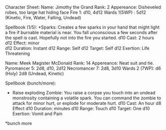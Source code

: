 
Character Sheet:
Name: Jimothy the Grand
Rank: 2
Appereance: Disheveled robes, too large hat hiding face
Fire 1: d10, 4d12
Wards 1(5WP) : 5d12 (Kinetic, Fire, Water, Falling, Undead) 

Spellbook (1/5):
*Sparks: 
	Creates a few sparks in your hand that might light a fire if burnable material is near.
	You fall unconscious a few seconds after the spell is cast. Hopefully not into the fire you started.
	d10 Cast: 2 hours
	d12 Effect: minor 	
	d12 Duration: Instant
	d12 Range: Self
	d12 Target: Self
	d12 Exertion: Life Threatening


Name: Meek Magister McDonald
Rank: 14
Appereance: Neat suit and tie.
Pyromancer 5: 2d8, d10, 2d12
Necromancer 7: 2d8, 3d10
Wards 2 (7WP): d6 (Holy) 2d8 (Undead, Kinetic)

Spellbook (bunch/more):
* Raise exploding Zombie:
	You raise a corpse you touch into an undead monstrosity containing a volatile spark. You can command the zombie to attack for minor hurt, or explode for moderate hurt.
	d10 Cast: An hour
	 d8 Effect
	d10 Duration: minutes
	d10 Range: Touch
	d10 Target: One
	d10 Exertion: Vomit and Pain

*bunch more

